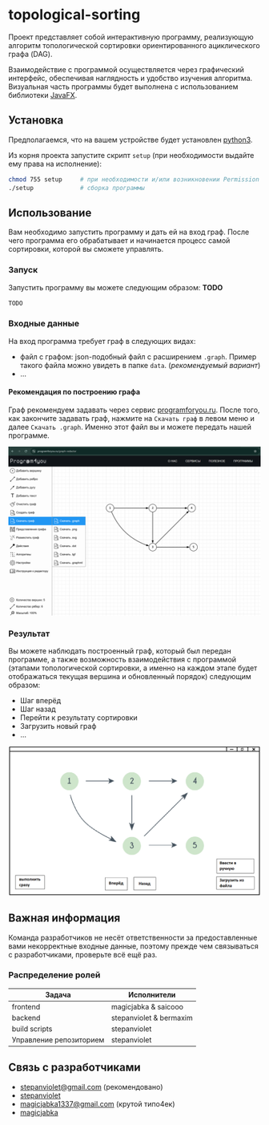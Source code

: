 # topological-sorting
<p>Проект представляет собой интерактивную программу, реализующую алгоритм топологической сортировки ориентированного ациклического графа (DAG).</p>

Взаимодействие с программой осуществляется через графический интерфейс, обеспечивая наглядность и удобство изучения алгоритма. Визуальная часть программы будет выполнена с использованием библиотеки [JavaFX](https://openjfx.io/).

## Установка
Предполагаемся, что на вашем устройстве будет установлен [python3](https://www.python.org/). <br />

Из корня проекта запустите скрипт `setup` (при необходимости выдайте ему права на исполнение):

```sh
chmod 755 setup     # при необходимости и/или возникновении Permission dined
./setup             # сборка программы
```

## Использование
<p>Вам необходимо запустить программу и дать ей на вход граф. После чего программа его обрабатывает и начинается процесс самой сортировки, которой вы сможете управлять.</p>

### Запуск
<p>Запустить программу вы можете следующим образом: <b>TODO</b></p>

```sh
TODO
```

### Входные данные
<p>На вход программа требует граф в следующих видах:</p>

- файл с графом: json-подобный файл с расширением `.graph`. Пример такого файла можно увидеть в папке `data`. (<i>рекомендуемый вариант</i>)
- ...

#### Рекомендация по построению графа
Граф рекомендуем задавать через сервис [programforyou.ru](https://programforyou.ru/graph-redactor). После того, как закончите задавать граф, нажмите на `Скачать граф` в левом меню и далее `Скачать .graph`. Именно этот файл вы и можете передать нашей программе.

<img src="./data/graph-resource.png" alt="graph-resource-image" />

### Результат
<p>Вы можете наблюдать построенный граф, который был передан программе, а также возможность взаимодействия с программой (этапами топологической сортировки, а именно на каждом этапе будет отображаться текущая вершина и обновленный порядок) следующим образом:</p>

- Шаг вперёд
- Шаг назад
- Перейти к результату сортировки
- Загрузить новый граф
- ...

<img src="./data/example.png" alt="sketch-image" />

## Важная информация
<p>Команда разработчиков не несёт ответственности за предоставленные вами некорректные входные данные, поэтому прежде чем связываться с разработчиками, проверьте всё ещё раз.</p>

### Распределение ролей
| Задача                   | Исполнители                  |
|--------------------------|------------------------------|
| frontend                 | magicjabka & saicooo         |
| backend                  | stepanviolet & bermaxim      |
| build scripts            | stepanviolet                 |
| Управление репозиторием  | stepanviolet                 |

## Связь с разработчиками
- stepanviolet@gmail.com (рекомендовано)
- [stepanviolet](https://vk.com/stepanviolet)
- magicjabka1337@gmail.com (крутой типо4ек)
- [magicjabka](https://vk.com/emokaaa)

